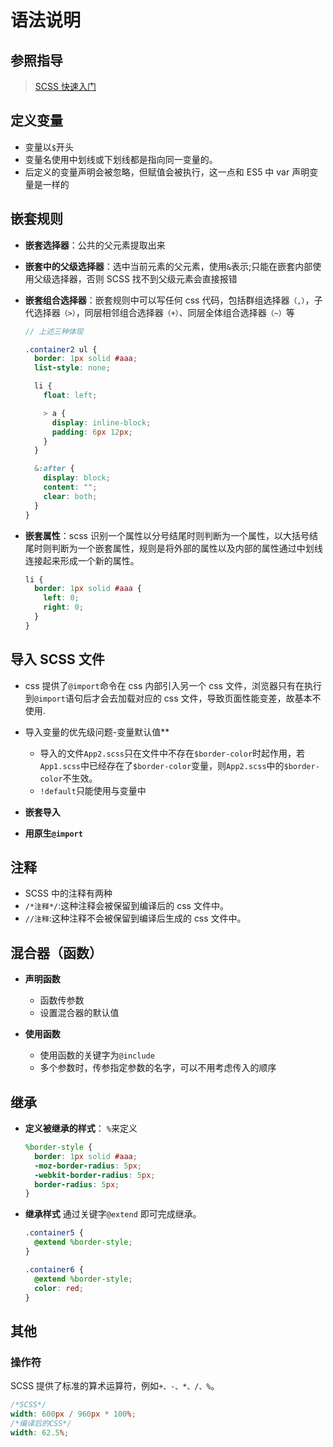 # 语法说明

## 参照指导

> [SCSS 快速入门](https://juejin.im/post/5cf488ea518825378867758f#heading-3)

## 定义变量

- 变量以`$`开头
- 变量名使用中划线或下划线都是指向同一变量的。
- 后定义的变量声明会被忽略，但赋值会被执行，这一点和 ES5 中 var 声明变量是一样的

## 嵌套规则

- **嵌套选择器**：公共的父元素提取出来

- **嵌套中的父级选择器**：选中当前元素的父元素，使用`&`表示;只能在嵌套内部使用父级选择器，否则 SCSS 找不到父级元素会直接报错

- **嵌套组合选择器**：嵌套规则中可以写任何 css 代码，包括群组选择器`（,）`，子代选择器`（>）`，同层相邻组合选择器`（+）`、同层全体组合选择器`（~）`等

  ```scss
  // 上述三种体现

  .container2 ul {
    border: 1px solid #aaa;
    list-style: none;

    li {
      float: left;

      > a {
        display: inline-block;
        padding: 6px 12px;
      }
    }

    &:after {
      display: block;
      content: "";
      clear: both;
    }
  }
  ```

- **嵌套属性**：scss 识别一个属性以分号结尾时则判断为一个属性，以大括号结尾时则判断为一个嵌套属性，规则是将外部的属性以及内部的属性通过中划线连接起来形成一个新的属性。

  ```scss
  li {
    border: 1px solid #aaa {
      left: 0;
      right: 0;
    }
  }
  ```

## 导入 SCSS 文件

- css 提供了`@import`命令在 css 内部引入另一个 css 文件，浏览器只有在执行到`@import`语句后才会去加载对应的 css 文件，导致页面性能变差，故基本不使用.

- 导入变量的优先级问题-变量默认值\*\*

  - 导入的文件`App2.scss`只在文件中不存在`$border-color`时起作用，若`App1.scss`中已经存在了`$border-color`变量，则`App2.scss`中的`$border-color`不生效。
  - `!default`只能使用与变量中

- **嵌套导入**

- **用原生`@import`**

## 注释

- SCSS 中的注释有两种
- `/*注释*/`:这种注释会被保留到编译后的 css 文件中。
- `//注释`:这种注释不会被保留到编译后生成的 css 文件中。

## 混合器（函数）

- **声明函数**

  - 函数传参数
  - 设置混合器的默认值

- **使用函数**

  - 使用函数的关键字为`@include`
  - 多个参数时，传参指定参数的名字，可以不用考虑传入的顺序

## 继承

- **定义被继承的样式**： `%`来定义

  ```scss
  %border-style {
    border: 1px solid #aaa;
    -moz-border-radius: 5px;
    -webkit-border-radius: 5px;
    border-radius: 5px;
  }
  ```

- **继承样式** 通过关键字`@extend` 即可完成继承。

  ```scss
  .container5 {
    @extend %border-style;
  }

  .container6 {
    @extend %border-style;
    color: red;
  }
  ```

## 其他

### 操作符

SCSS 提供了标准的算术运算符，例如`+、-、*、/、%`。

```scss
/*SCSS*/
width: 600px / 960px * 100%;
/*编译后的CSS*/
width: 62.5%;
```

